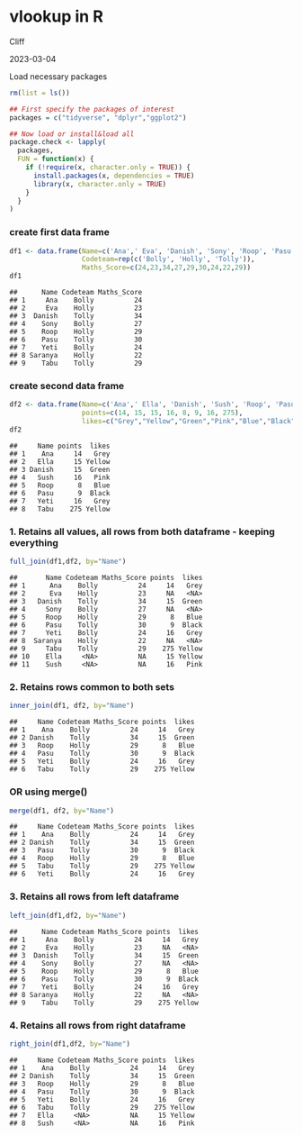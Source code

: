 vlookup in R
================
Cliff

2023-03-04

Load necessary packages

``` r
rm(list = ls())

## First specify the packages of interest
packages = c("tidyverse", "dplyr","ggplot2")

## Now load or install&load all
package.check <- lapply(
  packages,
  FUN = function(x) {
    if (!require(x, character.only = TRUE)) {
      install.packages(x, dependencies = TRUE)
      library(x, character.only = TRUE)
    }
  }
)
```

### create first data frame

``` r
df1 <- data.frame(Name=c('Ana',' Eva', 'Danish', 'Sony', 'Roop', 'Pasu', 'Yeti', 'Saranya', 'Tabu' ),
                  Codeteam=rep(c('Bolly', 'Holly', 'Tolly')),
                  Maths_Score=c(24,23,34,27,29,30,24,22,29))
df1
```

    ##      Name Codeteam Maths_Score
    ## 1     Ana    Bolly          24
    ## 2     Eva    Holly          23
    ## 3  Danish    Tolly          34
    ## 4    Sony    Bolly          27
    ## 5    Roop    Holly          29
    ## 6    Pasu    Tolly          30
    ## 7    Yeti    Bolly          24
    ## 8 Saranya    Holly          22
    ## 9    Tabu    Tolly          29

### create second data frame

``` r
df2 <- data.frame(Name=c('Ana',' Ella', 'Danish', 'Sush', 'Roop', 'Pasu', 'Yeti', 'Tabu' ),
                  points=c(14, 15, 15, 16, 8, 9, 16, 275),
                  likes=c("Grey","Yellow","Green","Pink","Blue","Black","Grey","Yellow"))
df2
```

    ##     Name points  likes
    ## 1    Ana     14   Grey
    ## 2   Ella     15 Yellow
    ## 3 Danish     15  Green
    ## 4   Sush     16   Pink
    ## 5   Roop      8   Blue
    ## 6   Pasu      9  Black
    ## 7   Yeti     16   Grey
    ## 8   Tabu    275 Yellow

### 1. Retains all values, all rows from both dataframe - keeping everything

``` r
full_join(df1,df2, by="Name")
```

    ##       Name Codeteam Maths_Score points  likes
    ## 1      Ana    Bolly          24     14   Grey
    ## 2      Eva    Holly          23     NA   <NA>
    ## 3   Danish    Tolly          34     15  Green
    ## 4     Sony    Bolly          27     NA   <NA>
    ## 5     Roop    Holly          29      8   Blue
    ## 6     Pasu    Tolly          30      9  Black
    ## 7     Yeti    Bolly          24     16   Grey
    ## 8  Saranya    Holly          22     NA   <NA>
    ## 9     Tabu    Tolly          29    275 Yellow
    ## 10    Ella     <NA>          NA     15 Yellow
    ## 11    Sush     <NA>          NA     16   Pink

### 2. Retains rows common to both sets

``` r
inner_join(df1, df2, by="Name")
```

    ##     Name Codeteam Maths_Score points  likes
    ## 1    Ana    Bolly          24     14   Grey
    ## 2 Danish    Tolly          34     15  Green
    ## 3   Roop    Holly          29      8   Blue
    ## 4   Pasu    Tolly          30      9  Black
    ## 5   Yeti    Bolly          24     16   Grey
    ## 6   Tabu    Tolly          29    275 Yellow

### OR using merge()

``` r
merge(df1, df2, by="Name") 
```

    ##     Name Codeteam Maths_Score points  likes
    ## 1    Ana    Bolly          24     14   Grey
    ## 2 Danish    Tolly          34     15  Green
    ## 3   Pasu    Tolly          30      9  Black
    ## 4   Roop    Holly          29      8   Blue
    ## 5   Tabu    Tolly          29    275 Yellow
    ## 6   Yeti    Bolly          24     16   Grey

### 3. Retains all rows from left dataframe

``` r
left_join(df1,df2, by="Name")
```

    ##      Name Codeteam Maths_Score points  likes
    ## 1     Ana    Bolly          24     14   Grey
    ## 2     Eva    Holly          23     NA   <NA>
    ## 3  Danish    Tolly          34     15  Green
    ## 4    Sony    Bolly          27     NA   <NA>
    ## 5    Roop    Holly          29      8   Blue
    ## 6    Pasu    Tolly          30      9  Black
    ## 7    Yeti    Bolly          24     16   Grey
    ## 8 Saranya    Holly          22     NA   <NA>
    ## 9    Tabu    Tolly          29    275 Yellow

### 4. Retains all rows from right dataframe

``` r
right_join(df1,df2, by="Name")
```

    ##     Name Codeteam Maths_Score points  likes
    ## 1    Ana    Bolly          24     14   Grey
    ## 2 Danish    Tolly          34     15  Green
    ## 3   Roop    Holly          29      8   Blue
    ## 4   Pasu    Tolly          30      9  Black
    ## 5   Yeti    Bolly          24     16   Grey
    ## 6   Tabu    Tolly          29    275 Yellow
    ## 7   Ella     <NA>          NA     15 Yellow
    ## 8   Sush     <NA>          NA     16   Pink
